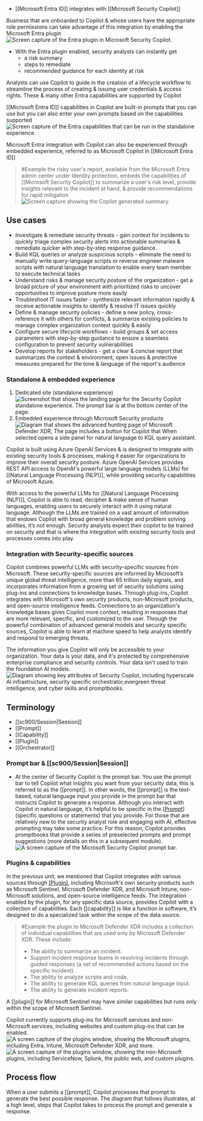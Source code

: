 - [[Microsoft Entra ID]] integrates with [[Microsoft Security Copilot]]

Business that are onboarded to Copilot & whose users have the appropriate role permissions can take advantage of this integration by enabling the Microsoft Entra plugin
![Screen capture of the Entra plugin in Microsoft Security Copilot.](https://learn.microsoft.com/en-us/training/wwl-sci/describe-identity-protection-governance-capabilities/media/entra-plugin.png)
- With the Entra plugin enabled, security analysts can instantly get 
	- a risk summary
	- steps to remediate
	- recommended guidance for each identity at risk

Analysts can use Copilot to guide in the creation of a lifecycle workflow to streamline the process of creating & issuing user credentials & access rights. These & many other Entra capabilities are supported by Copilot

[[Microsoft Entra ID]] capabilities in Copilot are built-in prompts that you can use but you can also enter your own prompts based on the capabilities supported![Screen capture of the Entra capabilities that can be run in the standalone experience.](https://learn.microsoft.com/en-us/training/wwl-sci/describe-identity-protection-governance-capabilities/media/entra-skills.png)

Microsoft Entra integration with Copilot can also be experienced through embedded experience, referred to as Microsoft Copilot in [[Microsoft Entra ID]]

> #Example the risky user's report, available from the Microsoft Entra admin center under Identity protection, embeds the capabilities of [[Microsoft Security Copilot]] to summarize a user's risk level, provide insights relevant to the incident at hand, & provide recommendations for rapid mitigation
![Screen capture showing the Copilot generated summary.](https://learn.microsoft.com/en-us/training/wwl-sci/describe-identity-protection-governance-capabilities/media/entra-risky-users-summarize-v2.png)
## Use cases
- Investigate & remediate security threats - gain context for incidents to quickly triage complex security alerts into actionable summaries & remediate quicker with step-by-step response guidance.
- Build KQL queries or analyze suspicious scripts - eliminate the need to manually write query-language scripts or reverse engineer malware scripts with natural language translation to enable every team member to execute technical tasks
- Understand risks & manage security posture of the organization - get a broad picture of your environment with prioritized risks to uncover opportunities to improve posture more easily
- Troubleshoot IT issues faster - synthesize relevant information rapidly & receive actionable insights to identify & resolve IT issues quickly
- Define & manage security policies - define a new policy, cross-reference it with others for conflicts, & summarize existing policies to manage complex organization context quickly & easily
- Configure secure lifecycle workflows - build groups & set access parameters with step-by-step guidance to ensure a seamless configuration to prevent security vulnerabilities
- Develop reports for stakeholders - get a clear & concise report that summarizes the context & environment, open issues & protective measures prepared for the tone & language of the report's audience
### Standalone & embedded experience
1. Dedicated site (standalone experience)![Screenshot that shows the landing page for the Security Copilot standalone experience. The prompt bar is at the bottom center of the page.](https://learn.microsoft.com/en-us/training/wwl-sci/security-copilot-getting-started/media/copilot-landing-page-prompt-bar.png)
2. Embedded experience through Microsoft Security products![Diagram that shows the advanced hunting page of Microsoft Defender XDR, The page includes a button for Copilot that When selected opens a side panel for natural language to KQL query assistant.](https://learn.microsoft.com/en-us/training/wwl-sci/security-copilot-getting-started/media/security-copilot-embedded-m365-xdr-v3.png)

Copilot is built using Azure OpenAI Services & is designed to integrate with existing security tools & processes, making it easier for organizations to improve their overall security posture. Azure OpenAI Services provides REST API access to OpenAI's powerful large language models (LLMs) for [[Natural Language Processing (NLP)]], while providing security capabilities of Microsoft Azure.

With access to the powerful LLMs for [[Natural Language Processing (NLP)]], Copilot is able to read, decipher & make sense of human languages, enabling users to securely interact with it using natural language. Although the LLMs are trained on a vast amount of information that endows Copilot with broad general knowledge and problem solving abilities, it’s not enough. Security analysts expect their copilot to be trained on security and that is where the integration with existing security tools and processes comes into play.
### Integration with Security-specific sources
Copilot combines powerful LLMs with security-specific sources from Microsoft. These security-specific sources are informed by Microsoft’s unique global threat intelligence, more than 65 trillion daily signals, and incorporates information from a growing set of security solutions using plug-ins and connections to knowledge bases. Through plug-ins, Copilot integrates with Microsoft's own security products, non-Microsoft products, and open-source intelligence feeds. Connections to an organization's knowledge bases gives Copilot more context, resulting in responses that are more relevant, specific, and customized to the user. Through the powerful combination of advanced general models and security specific sources, Copilot is able to learn at machine speed to help analysts identify and respond to emerging threats.

The information you give Copilot will only be accessible to your organization. Your data is your data, and it's protected by comprehensive enterprise compliance and security controls. Your data isn't used to train the foundation AI models.![Diagram showing key attributes of Security Copilot, including hyperscale AI infrastructure, security specific orchestrator,evergreen threat intelligence, and cyber skills and promptbooks.](https://learn.microsoft.com/en-us/training/wwl-sci/security-copilot-getting-started/media/security-copilot-v2.png)
## Terminology
- [[sc900/Session|Session]]
- [[Prompt]]
- [[Capability]]
- [[Plugin]]
- [[Orchestrator]]

### Prompt bar & [[sc900/Session|Session]]
- At the center of Security Copilot is the prompt bar. You use the prompt bar to tell Copilot what insights you want from your security data, this is referred to as the [[prompt]]. In other words, the [[prompt]] is the text-based, natural language input you provide in the prompt bar that instructs Copilot to generate a response. Although you interact with Copilot in natural language, it’s helpful to be specific in the [[Prompt]](s) (specific questions or statements) that you provide. For those that are relatively new to the security analyst role and engaging with AI, effective prompting may take some practice. For this reason, Copilot provides promptbooks that provide a series of preselected prompts and prompt suggestions (more details on this in a subsequent module).![A screen capture of the Microsoft Security Copilot prompt bar.](https://learn.microsoft.com/en-us/training/wwl-sci/security-copilot-getting-started/media/prompt-bar-new.png)
### Plugins & capabilities
In the previous unit, we mentioned that Copilot integrates with various sources through [[Plugin]](s), including Microsoft's own security products such as Microsoft Sentinel, Microsoft Defender XDR, and Microsoft Intune, non-Microsoft solutions, and open-source intelligence feeds. The integration enabled by the plugin, for any specific data source, provides Copilot with a collection of capabilities. Each [[capability]] is like a function in software, it’s designed to do a specialized task within the scope of the data source. 

> #Example the plugin to Microsoft Defender XDR includes a collection of individual capabilities that are used only by Microsoft Defender XDR. These include:
> 	- The ability to summarize an incident.
> 	- Support incident response teams in resolving incidents through guided responses (a set of recommended actions based on the specific incident).
> 	- The ability to analyze scripts and code.
> 	- The ability to generate KQL queries from natural language input.
> 	- The ability to generate incident reports.

A [[plugin]] for Microsoft Sentinel may have similar capabilities but runs only within the scope of Microsoft Sentinel.

Copilot currently supports plug-ins for Microsoft services and non-Microsoft services, including websites and custom plug-ins that can be enabled.![A screen capture of the plugins window, showing the Microsoft plugins, including Entra, Intune, Microsoft Defender XDR, and more.](https://learn.microsoft.com/en-us/training/wwl-sci/security-copilot-getting-started/media/microsoft-plugins-updated.png)![A screen capture of the plugins window, showing the non-Microsoft plugins, including ServiceNow, Splunk, the public web, and custom plugins.](https://learn.microsoft.com/en-us/training/wwl-sci/security-copilot-getting-started/media/non-microsoft-plugins-updated.png)
## Process flow
When a user submits a [[prompt]], Copilot processes that prompt to generate the best possible response. The diagram that follows illustrates, at a high level, steps that Copilot takes to process the prompt and generate a response.